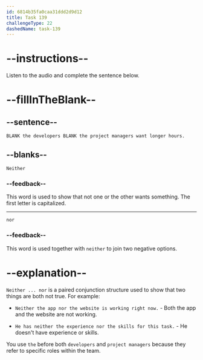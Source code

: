 ```yaml
---
id: 6814b35fa0caa31ddd2d9d12
title: Task 139
challengeType: 22
dashedName: task-139
---
```


<!-- (Audio) Maria: Neither the developers nor the project managers want longer hours. -->

# --instructions--

Listen to the audio and complete the sentence below.

# --fillInTheBlank--

## --sentence--

`BLANK the developers BLANK the project managers want longer hours.`

## --blanks--

`Neither`

### --feedback--

This word is used to show that not one or the other wants something. The first letter is capitalized.

---

`nor`

### --feedback--

This word is used together with `neither` to join two negative options.

# --explanation--

`Neither ... nor` is a paired conjunction structure used to show that two things are both not true. For example:

- `Neither the app nor the website is working right now.` - Both the app and the website are not working.

- `He has neither the experience nor the skills for this task.` - He doesn't have experience or skills.

You use `the` before both `developers` and `project managers` because they refer to specific roles within the team.
